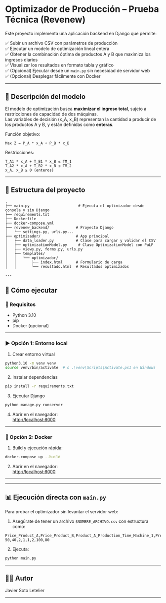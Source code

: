 # Optimizador de Producción – Prueba Técnica (Revenew)

Este proyecto implementa una aplicación backend en Django que permite:

✅ Subir un archivo CSV con parámetros de producción  
✅ Ejecutar un modelo de optimización lineal entera  
✅ Obtener la combinación óptima de productos A y B que maximiza los ingresos diarios  
✅ Visualizar los resultados en formato tabla y gráfico  
✅ (Opcional) Ejecutar desde un `main.py` sin necesidad de servidor web  
✅ (Opcional) Desplegar fácilmente con Docker

---

## 🧠 Descripción del modelo

El modelo de optimización busca **maximizar el ingreso total**, sujeto a restricciones de capacidad de dos máquinas.  
Las variables de decisión (x_A, x_B) representan la cantidad a producir de los productos A y B, y están definidas como **enteras**.

Función objetivo:

```
Max Z = P_A * x_A + P_B * x_B
```

Restricciones:

```
T_A1 * x_A + T_B1 * x_B ≤ TM_1
T_A2 * x_A + T_B2 * x_B ≤ TM_2
x_A, x_B ≥ 0 (enteros)
```

---

## 📁 Estructura del proyecto

```
.
├── main.py                      # Ejecuta el optimizador desde consola y sin Django
├── requirements.txt
├── Dockerfile
├── docker-compose.yml
├── revenew_backend/            # Proyecto Django
│   └── settings.py, urls.py...
├── optimizador/                # App principal
│   ├── data_loader.py          # Clase para cargar y validar el CSV
│   ├── optimizationModel.py     # Clase OptimizationModel con PuLP
│   ├── views.py, forms.py, urls.py
│   ├── templates/
│   │   └── optimizador/
│   │       ├── index.html      # Formulario de carga
│   │       └── resultado.html  # Resultados optimizados

---
```

## 🚀 Cómo ejecutar

### 🔧 Requisitos

- Python 3.10
- pip
- Docker (opcional)

---

### ▶️ Opción 1: Entorno local

1. Crear entorno virtual

```bash
python3.10 -m venv venv
source venv/bin/activate  # o .\venv\Scripts\Activate.ps1 en Windows
```

2. Instalar dependencias

```bash
pip install -r requirements.txt
```

3. Ejecutar Django

```bash
python manage.py runserver
```

4. Abrir en el navegador:  
[http://localhost:8000](http://localhost:8000)

---

### 🐳 Opción 2: Docker

1. Build y ejecución rápida:

```bash
docker-compose up --build
```

2. Abrir en el navegador:  
[http://localhost:8000](http://localhost:8000)

---
---

## 📊 Ejecución directa con `main.py`

Para probar el optimizador sin levantar el servidor web:

1. Asegúrate de tener un archivo `$NOMBRE_ARCHIVO.csv` con estructura como:

```csv
Price_Product_A,Price_Product_B,Product_A_Production_Time_Machine_1,Product_B_Production_Time_Machine_1,Product_A_Production_Time_Machine_2,Product_B_Production_Time_Machine_2,Machine_1_Available_Hours,Machine_2_Available_Hours
50,40,2,1,1,2,100,80
```

2. Ejecuta:

```bash
python main.py
```

---

## 🙋‍♂️ Autor

Javier Soto Letelier

---